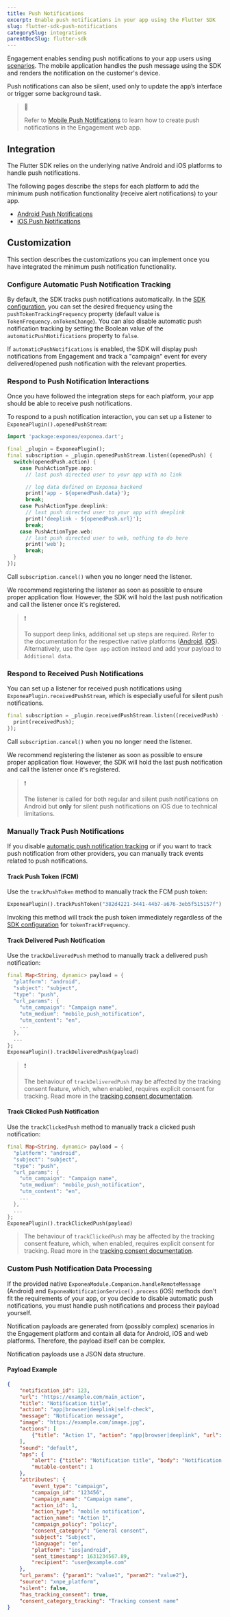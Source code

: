 ```yaml
---
title: Push Notifications
excerpt: Enable push notifications in your app using the Flutter SDK
slug: flutter-sdk-push-notifications
categorySlug: integrations
parentDocSlug: flutter-sdk
---
```


Engagement enables sending push notifications to your app users using [scenarios](https://documentation.bloomreach.com/engagement/docs/scenarios-1). The mobile application handles the push message using the SDK and renders the notification on the customer's device.

Push notifications can also be silent, used only to update the app’s interface or trigger some background task.

> 📘
>
> Refer to [Mobile Push Notifications](https://documentation.bloomreach.com/engagement/docs/mobile-push-notifications#creating-a-new-notification) to learn how to create push notifications in the Engagement web app.

## Integration

The Flutter SDK relies on the underlying native Android and iOS platforms to handle push notifications.

The following pages describe the steps for each platform to add the minimum push notification functionality (receive alert notifications) to your app.

- [Android Push Notifications](https://documentation.bloomreach.com/engagement/docs/flutter-sdk-push-android)
- [iOS Push Notifications](https://documentation.bloomreach.com/engagement/docs/flutter-sdk-push-ios)

## Customization

This section describes the customizations you can implement once you have integrated the minimum push notification functionality.

### Configure Automatic Push Notification Tracking

By default, the SDK tracks push notifications automatically. In the [SDK configuration](https://documentation.bloomreach.com/engagement/docs/flutter-sdk-configuration), you can set the desired frequency using the `pushTokenTrackingFrequency` property (default value is `TokenFrequency.onTokenChange`). You can also disable automatic push notification tracking by setting the Boolean value of the `automaticPushNotifications` property to `false`.

If `automaticPushNotifications` is enabled, the SDK will display push notifications from Engagement and track a "campaign" event for every delivered/opened push notification with the relevant properties.

### Respond to Push Notification Interactions

Once you have followed the integration steps for each platform, your app should be able to receive push notifications.

To respond to a push notification interaction, you can set up a listener to `ExponeaPlugin().openedPushStream`:

```dart
import 'package:exponea/exponea.dart';

final _plugin = ExponeaPlugin();
final subscription = _plugin.openedPushStream.listen((openedPush) {
  switch(openedPush.action) {
    case PushActionType.app:
      // last push directed user to your app with no link

      // log data defined on Exponea backend
      print('app - ${openedPush.data}'); 
      break;
    case PushActionType.deeplink:
      // last push directed user to your app with deeplink
      print('deeplink - ${openedPush.url}');
      break;
    case PushActionType.web:
      // last push directed user to web, nothing to do here
      print('web');
      break;
  }
});
```

Call `subscription.cancel()` when you no longer need the listener.

We recommend registering the listener as soon as possible to ensure proper application flow. However, the SDK will hold the last push notification and call the listener once it's registered.

> ❗️
>
> To support deep links, additional set up steps are required. Refer to the documentation for the respective native platforms ([Android](https://documentation.bloomreach.com/engagement/docs/flutter-sdk-push-android), [iOS](https://documentation.bloomreach.com/engagement/docs/flutter-sdk-push-ios)). Alternatively, use the `Open app` action instead and add your payload to `Additional data`.


### Respond to Received Push Notifications

You can set up a listener for received push notifications using `ExponeaPlugin.receivedPushStream`, which is especially useful for silent push notifications.

```dart
final subscription = _plugin.receivedPushStream.listen((receivedPush) {
  print(receivedPush);
});
```

Call `subscription.cancel()` when you no longer need the listener.

We recommend registering the listener as soon as possible to ensure proper application flow. However, the SDK will hold the last push notification and call the listener once it's registered.

> ❗️
>
> The listener is called for both regular and silent push notifications on Android but **only** for silent push notifications on iOS due to technical limitations.

### Manually Track Push Notifications

If you disable [automatic push notification tracking](#configure-automatic-push-notification-tracking) or if you want to track push notification from other providers, you can manually track events related to push notifications.

#### Track Push Token (FCM)

Use the `trackPushToken` method to manually track the FCM push token:

```dart
ExponeaPlugin().trackPushToken("382d4221-3441-44b7-a676-3eb5f515157f")
```

Invoking this method will track the push token immediately regardless of the [SDK configuration](https://documentation.bloomreach.com/engagement/docs/flutter-sdk-configuration) for `tokenTrackFrequency`.

#### Track Delivered Push Notification

Use the `trackDeliveredPush` method to manually track a delivered push notification:

```dart
final Map<String, dynamic> payload = {
  "platform": "android",
  "subject": "subject",
  "type": "push",
  "url_params": {
    "utm_campaign": "Campaign name",
    "utm_medium": "mobile_push_notification",
    "utm_content": "en",
    ...
  },
  ...
};
ExponeaPlugin().trackDeliveredPush(payload)
```

> ❗️
>
> The behaviour of `trackDeliveredPush` may be affected by the tracking consent feature, which, when enabled, requires explicit consent for tracking. Read more in the [tracking consent documentation](https://documentation.bloomreach.com/engagement/docs/flutter-sdk-tracking-consent).

#### Track Clicked Push Notification

Use the `trackClickedPush` method to manually track a clicked push notification:

```dart
final Map<String, dynamic> payload = {
  "platform": "android",
  "subject": "subject",
  "type": "push",
  "url_params": {
    "utm_campaign": "Campaign name",
    "utm_medium": "mobile_push_notification",
    "utm_content": "en",
    ...
  },
  ...
};
ExponeaPlugin().trackClickedPush(payload)
```

> The behaviour of `trackClickedPush` may be affected by the tracking consent feature, which, when enabled, requires explicit consent for tracking. Read more in the [tracking consent documentation](https://documentation.bloomreach.com/engagement/docs/flutter-sdk-tracking-consent).

### Custom Push Notification Data Processing

If the provided native `ExponeaModule.Companion.handleRemoteMessage` (Android) and `ExponeaNotificationService().process` (iOS)  methods don't fit the requirements of your app, or you decide to disable automatic push notifications, you must handle push notifications and process their payload yourself.

Notification payloads are generated from (possibly complex) scenarios in the Engagement platform and contain all data for Android, iOS and web platforms. Therefore, the payload itself can be complex.

Notification payloads use a JSON data structure.

#### Payload Example

```json
{
    "notification_id": 123,
    "url": "https://example.com/main_action",
    "title": "Notification title",
    "action": "app|browser|deeplink|self-check",
    "message": "Notification message",
    "image": "https://example.com/image.jpg",
    "actions": [
        {"title": "Action 1", "action": "app|browser|deeplink", "url": "https://example.com/action1"}
    ],
    "sound": "default",
    "aps": {
        "alert": {"title": "Notification title", "body": "Notification message"},
        "mutable-content": 1
    },
    "attributes": {
        "event_type": "campaign",
        "campaign_id": "123456",
        "campaign_name": "Campaign name",
        "action_id": 1,
        "action_type": "mobile notification",
        "action_name": "Action 1",
        "campaign_policy": "policy",
        "consent_category": "General consent",
        "subject": "Subject",
        "language": "en",
        "platform": "ios|android",
        "sent_timestamp": 1631234567.89,
        "recipient": "user@example.com"
    },
    "url_params": {"param1": "value1", "param2": "value2"},
    "source": "xnpe_platform",
    "silent": false,
    "has_tracking_consent": true,
    "consent_category_tracking": "Tracking consent name"
}
```